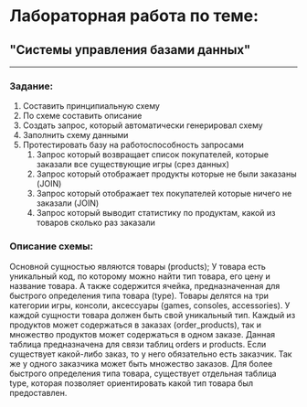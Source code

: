 # Лабораторная работа по теме:
## "Системы управления базами данных"
---
### Задание:
1. Составить принципиальную схему
2. По схеме составить описание
3. Создать запрос, который автоматически генерировал схему
4. Заполнить схему данными
5. Протестировать базу на работоспособность запросами
    1. Запрос который возвращает список покупателей, которые заказали все существующие игры (срез данных)
    2. Запрос который отображает продукты которые не были заказаны (JOIN)
    3. Запрос который отображает тех покупателей которые ничего не заказали (JOIN)
    4. Запрос который выводит статистику по продуктам, какой из товаров сколько раз заказали
    
### Описание схемы:
Основной сущностью являются товары (products);
У товара есть уникальный код, по которому можно найти тип товара, его цену и название товара. А также содержится ячейка, предназначенная для быстрого определения типа товара (type). Товары делятся на три категории игры, консоли, аксессуары (games, consoles, accessories). У каждой сущности товара должен быть свой уникальный тип.
Каждый из продуктов может содержаться в заказах (order_products), так и множество продуктов может содержаться в одном заказе. Данная таблица предназначена для связи таблиц orders и products. Если существует какой-либо заказ, то у него обязательно есть заказчик. Так же у одного заказчика может быть множество заказов. Для более быстрого определения типа товара, существует отдельная таблица type, которая позволяет ориентировать какой тип товара был предоставлен.
